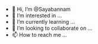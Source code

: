 - 👋 Hi, I’m @Sayabannam
- 👀 I’m interested in ...
- 🌱 I’m currently learning ...
- 💞️ I’m looking to collaborate on ...
- 📫 How to reach me ...

<!---
Sayabannam/Sayabannam is a ✨ special ✨ repository because its `README.md` (this file) appears on your GitHub profile.
You can click the Preview link to take a look at your changes.
--->
